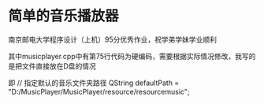 # 简单的音乐播放器

南京邮电大学程序设计（上机）95分优秀作业，祝学弟学妹学业顺利

其中musicplayer.cpp中有第75行代码为硬编码，需要根据实际情况修改，我写的是把文件直接放在D盘的情况

即  // 指定默认的音乐文件夹路径
    QString defaultPath = "D:/MusicPlayer/MusicPlayer/resource/resourcemusic";
